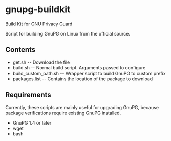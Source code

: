 gnupg-buildkit
==============

Build Kit for GNU Privacy Guard

Script for building GnuPG on Linux from the official source.

Contents
--------

- get.sh -- Download the file
- build.sh -- Normal build script. Arguments passed to configure
- build_custom_path.sh -- Wrapper script to build GnuPG to custom prefix
- packages.list -- Contains the location of the package to download

Requirements
------------
Currently, these scripts are mainly useful for upgrading GnuPG, because package verifications require existing GnuPG installed.

- GnuPG 1.4 or later
- wget
- bash